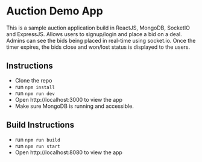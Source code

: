 # Auction Demo App

This is a sample auction application build in ReactJS, MongoDB, SocketIO and ExpressJS.
Allows users to signup/login and place a bid on a deal.
Admins can see the bids being placed in real-time using socket.io.
Once the timer expires, the bids close and won/lost status is displayed to the users.

## Instructions

 - Clone the repo
 - run ``npm install``
 - run ``npm run dev``
 - Open http://localhost:3000 to view the app
 - Make sure MongoDB is running and accessible.

## Build Instructions

  - run ``npm run build``
  - run ``npm run start``
  - Open http://localhost:8080 to view the app
